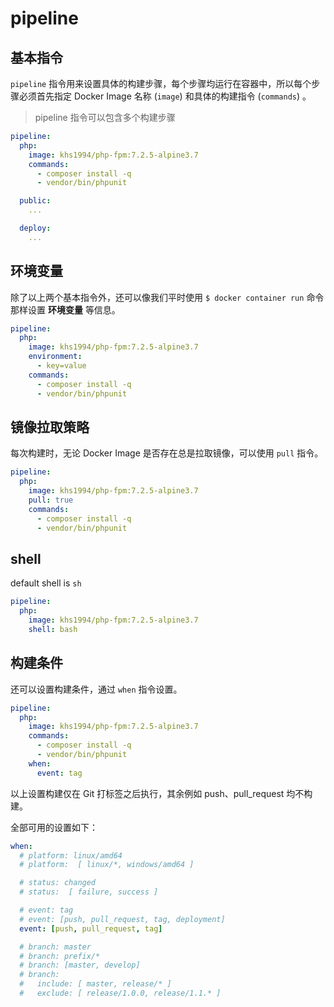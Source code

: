 # pipeline

## 基本指令

`pipeline` 指令用来设置具体的构建步骤，每个步骤均运行在容器中，所以每个步骤必须首先指定 Docker Image 名称 (`image`) 和具体的构建指令 (`commands`) 。

> pipeline 指令可以包含多个构建步骤

```yaml
pipeline:
  php:
    image: khs1994/php-fpm:7.2.5-alpine3.7
    commands:
      - composer install -q
      - vendor/bin/phpunit

  public:
    ...

  deploy:
    ...      
```

## 环境变量

除了以上两个基本指令外，还可以像我们平时使用 `$ docker container run` 命令那样设置 **环境变量** 等信息。

```yaml
pipeline:
  php:
    image: khs1994/php-fpm:7.2.5-alpine3.7
    environment:
      - key=value
    commands:
      - composer install -q
      - vendor/bin/phpunit
```

## 镜像拉取策略

每次构建时，无论 Docker Image 是否存在总是拉取镜像，可以使用 `pull` 指令。

```yaml
pipeline:
  php:
    image: khs1994/php-fpm:7.2.5-alpine3.7
    pull: true
    commands:
      - composer install -q
      - vendor/bin/phpunit
```

## shell

default shell is `sh`

```yaml
pipeline:
  php:
    image: khs1994/php-fpm:7.2.5-alpine3.7
    shell: bash
```

## 构建条件

还可以设置构建条件，通过 `when` 指令设置。


```yaml
pipeline:
  php:
    image: khs1994/php-fpm:7.2.5-alpine3.7
    commands:
      - composer install -q
      - vendor/bin/phpunit
    when:
      event: tag
```

以上设置构建仅在 Git 打标签之后执行，其余例如 push、pull_request 均不构建。

全部可用的设置如下：

```yaml
when:
  # platform: linux/amd64
  # platform:  [ linux/*, windows/amd64 ]

  # status: changed
  # status:  [ failure, success ]

  # event: tag
  # event: [push, pull_request, tag, deployment]
  event: [push, pull_request, tag]

  # branch: master
  # branch: prefix/*
  # branch: [master, develop]
  # branch:
  #   include: [ master, release/* ]
  #   exclude: [ release/1.0.0, release/1.1.* ]
```
